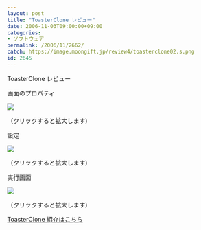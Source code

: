 ```yaml
---
layout: post
title: "ToasterClone レビュー"
date: 2006-11-03T09:00:00+09:00
categories:
- ソフトウェア
permalink: /2006/11/2662/
catch: https://image.moongift.jp/review4/toasterclone02.s.png
id: 2645
---
```

ToasterClone レビュー  
<!--more-->

画面のプロパティ

  

[![](https://image.moongift.jp/review4/toasterclone01.s.png)](https://image.moongift.jp/review4/toasterclone01.png)  
  
（クリックすると拡大します)

  

設定

  

[![](https://image.moongift.jp/review4/toasterclone02.s.png)](https://image.moongift.jp/review4/toasterclone02.png)  
  
（クリックすると拡大します)

  

実行画面

  

[![](https://image.moongift.jp/review4/toasterclone03.s.png)](https://image.moongift.jp/review4/toasterclone03.png)  
  
（クリックすると拡大します)

  

[ToasterClone 紹介はこちら](http://oss.moongift.jp/intro/i-2661.html)

